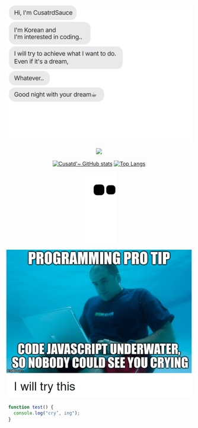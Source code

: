 <h2 align="center">
  
</h2>

<div align=center>
  
  [![imsg](https://github.com/CustardSauce/CustardSauce/blob/main/deco/template.svg)](#)
  
  <img src="https://capsule-render.vercel.app/api?type=waving&height=200&text=I'll probably do it again someday...&fontSize=40&fontAlignY=40&color=gradient"/>
  
  [![Cusatd'~ GitHub stats](https://github-readme-stats.vercel.app/api?username=CustardSauce&theme=dark&show_icons=true)](#)
  [![Top Langs](https://github-readme-stats.vercel.app/api/top-langs/?username=CustardSauce&layout=compact&theme=dark)](#)

  ![snake gif](https://github.com/CustardSauce/CustardSauce/blob/output/github-contribution-grid-snake.svg)
  
  <a href=#><img src=./images/meme3.png></a>
  
</div>

 ```javascript
  function test() {
    console.log("cry’, ing");
  }
  ```
